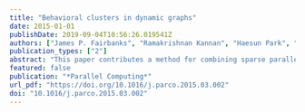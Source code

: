 ```yaml
---
title: "Behavioral clusters in dynamic graphs"
date: 2015-01-01
publishDate: 2019-09-04T10:56:26.019541Z
authors: ["James P. Fairbanks", "Ramakrishnan Kannan", "Haesun Park", "David A. Bader"]
publication_types: ["2"]
abstract: "This paper contributes a method for combining sparse parallel graph algorithms with dense parallel linear algebra algorithms in order to understand dynamic graphs including the temporal behavior of vertices. Our method is the first to cluster vertices in a dynamic graph based on arbitrary temporal behaviors. In order to successfully implement this method, we develop a feature based pipeline for dynamic graphs and apply Nonnegative Matrix Factorization (NMF) to these features. We demonstrate these steps with a sample of the Twitter mentions graph as well as a CAIDA network traffic graph. We contribute and analyze a parallel NMF algorithm presenting both theoretical and empirical studies of performance. This work can be leveraged by graph/network analysts to understand the temporal behavior cluster structure and segmentation structure of dynamic graphs."
featured: false
publication: "*Parallel Computing*"
url_pdf: "https://doi.org/10.1016/j.parco.2015.03.002"
doi: "10.1016/j.parco.2015.03.002"
---
```


